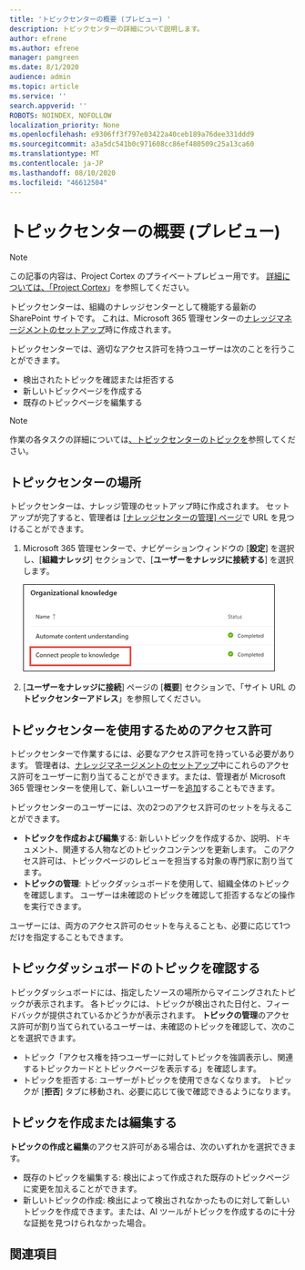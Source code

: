 ```yaml
---
title: 'トピックセンターの概要 (プレビュー) '
description: トピックセンターの詳細について説明します。
author: efrene
ms.author: efrene
manager: pamgreen
ms.date: 8/1/2020
audience: admin
ms.topic: article
ms.service: ''
search.appverid: ''
ROBOTS: NOINDEX, NOFOLLOW
localization_priority: None
ms.openlocfilehash: e9306ff3f797e03422a40ceb189a76dee331ddd9
ms.sourcegitcommit: a3a5dc541b0c971608cc86ef480509c25a13ca60
ms.translationtype: MT
ms.contentlocale: ja-JP
ms.lasthandoff: 08/10/2020
ms.locfileid: "46612504"
---
```

# <a name="topic-center-overview-preview"></a>トピックセンターの概要 (プレビュー)

> [!Note] 
> この記事の内容は、Project Cortex のプライベートプレビュー用です。 [詳細については、「Project Cortex](https://aka.ms/projectcortex)」を参照してください。

トピックセンターは、組織のナレッジセンターとして機能する最新の SharePoint サイトです。 これは、Microsoft 365 管理センターの[ナレッジマネージメントのセットアップ](set-up-knowledge-network.md)時に作成されます。

トピックセンターでは、適切なアクセス許可を持つユーザーは次のことを行うことができます。

- 検出されたトピックを確認または拒否する
- 新しいトピックページを作成する
- 既存のトピックページを編集する

> [!Note] 
> 作業の各タスクの詳細については[、トピックセンターのトピックを](work-with-topics.md)参照してください。

## <a name="where-is-the-topic-center"></a>トピックセンターの場所

トピックセンターは、ナレッジ管理のセットアップ時に作成されます。 セットアップが完了すると、管理者は [[ナレッジセンターの管理] ページ](manage-knowledge-network.md)で URL を見つけることができます。

1. Microsoft 365 管理センターで、ナビゲーションウィンドウの [**設定**] を選択し、[**組織ナレッジ**] セクションで、[**ユーザーをナレッジに接続する**] を選択します。

   ![ユーザーを知識に結び付ける](../media/content-understanding/manage-connect-people-to-knowledge.png) </br>

2. [**ユーザーをナレッジに接続**] ページの [**概要**] セクションで、「サイト URL の**トピックセンターアドレス**」を参照してください。

## <a name="permissions-to-use-the-topic-center"></a>トピックセンターを使用するためのアクセス許可

トピックセンターで作業するには、必要なアクセス許可を持っている必要があります。 管理者は、[ナレッジマネージメントのセットアップ](set-up-knowledge-network.md)中にこれらのアクセス許可をユーザーに割り当てることができます。または、管理者が Microsoft 365 管理センターを使用して、新しいユーザーを[追加](give-user-permissions-to-the-topic-center.md)することもできます。

トピックセンターのユーザーには、次の2つのアクセス許可のセットを与えることができます。

- **トピックを作成および編集**する: 新しいトピックを作成するか、説明、ドキュメント、関連する人物などのトピックコンテンツを更新します。 このアクセス許可は、トピックページのレビューを担当する対象の専門家に割り当てます。
- **トピックの管理**: トピックダッシュボードを使用して、組織全体のトピックを確認します。 ユーザーは未確認のトピックを確認して拒否するなどの操作を実行できます。

ユーザーには、両方のアクセス許可のセットを与えることも、必要に応じて1つだけを指定することもできます。 

## <a name="reviewing-topics-in-the-topic-dashboard"></a>トピックダッシュボードのトピックを確認する

トピックダッシュボードには、指定したソースの場所からマイニングされたトピックが表示されます。 各トピックには、トピックが検出された日付と、フィードバックが提供されているかどうかが表示されます。 **トピックの管理**のアクセス許可が割り当てられているユーザーは、未確認のトピックを確認して、次のことを選択できます。
- トピック「アクセス権を持つユーザーに対してトピックを強調表示し、関連するトピックカードとトピックページを表示する」を確認します。
- トピックを拒否する: ユーザーがトピックを使用できなくなります。 トピックが [**拒否**] タブに移動され、必要に応じて後で確認できるようになります。

## <a name="create-or-edit-a-topic"></a>トピックを作成または編集する

**トピックの作成と編集**のアクセス許可がある場合は、次のいずれかを選択できます。

- 既存のトピックを編集する: 検出によって作成された既存のトピックページに変更を加えることができます。
- 新しいトピックの作成: 検出によって検出されなかったものに対して新しいトピックを作成できます。または、AI ツールがトピックを作成するのに十分な証拠を見つけられなかった場合。






## <a name="see-also"></a>関連項目



  






